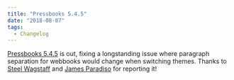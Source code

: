 ```yaml
---
title: "Pressbooks 5.4.5"
date: "2018-08-07"
tags: 
  - Changelog
---
```


[Pressbooks 5.4.5](https://github.com/pressbooks/pressbooks/releases/tag/5.4.5) is out, fixing a longstanding issue where paragraph separation for webbooks would change when switching themes. Thanks to [Steel Wagstaff](https://github.com/steelwagstaff) and [James Paradiso](https://github.com/paradisojr) for reporting it!
